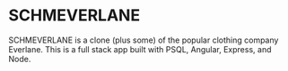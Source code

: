 # SCHMEVERLANE
SCHMEVERLANE is a clone (plus some) of the popular clothing company Everlane. This is a full stack app built with PSQL, Angular, Express, and Node.
